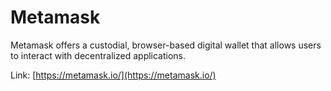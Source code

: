 # Metamask

Metamask offers a custodial, browser-based digital wallet that allows users to interact with decentralized applications.

Link: [https://metamask.io/](https://metamask.io/)

